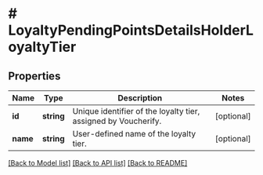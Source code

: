 # # LoyaltyPendingPointsDetailsHolderLoyaltyTier

## Properties

Name | Type | Description | Notes
------------ | ------------- | ------------- | -------------
**id** | **string** | Unique identifier of the loyalty tier, assigned by Voucherify. | [optional]
**name** | **string** | User-defined name of the loyalty tier. | [optional]

[[Back to Model list]](../../README.md#models) [[Back to API list]](../../README.md#endpoints) [[Back to README]](../../README.md)
